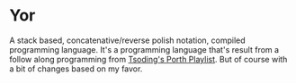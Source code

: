 # Yor
A stack based, concatenative/reverse polish notation, compiled programming language. It's a programming language that's result from a follow along programming from [Tsoding's Porth Playlist](https://www.youtube.com/watch?v=8QP2fDBIxjM&list=PLpM-Dvs8t0VbMZA7wW9aR3EtBqe2kinu4&index=1&t=0s). But of course with a bit of changes based on my favor.
